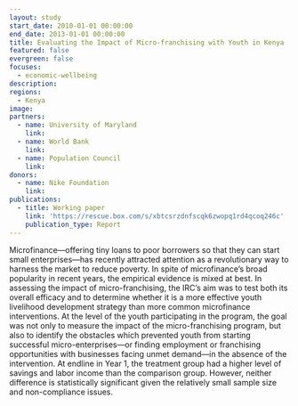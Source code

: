 ```yaml
---
layout: study
start_date: 2010-01-01 00:00:00
end_date: 2013-01-01 00:00:00
title: Evaluating the Impact of Micro-franchising with Youth in Kenya
featured: false
evergreen: false
focuses:
  - economic-wellbeing
description:
regions:
  - Kenya
image:
partners:
  - name: University of Maryland
    link:
  - name: World Bank
    link:
  - name: Population Council
    link:
donors:
  - name: Nike Foundation
    link:
publications:
  - title: Working paper
    link: 'https://rescue.box.com/s/xbtcsrzdnfscqk6zwopq1rd4qcoq246c'
    publication_type: Report
---
```


Microfinance—offering tiny loans to poor borrowers so that they can start small enterprises—has recently attracted attention as a revolutionary way to harness the market to reduce poverty. In spite of microfinance’s broad popularity in recent years, the empirical evidence is mixed at best. In assessing the impact of micro-franchising, the IRC’s aim was to test both its overall efficacy and to determine whether it is a more effective youth livelihood development strategy than more common microfinance interventions. At the level of the youth participating in the program, the goal was not only to measure the impact of the micro-franchising program, but also to identify the obstacles which prevented youth from starting successful micro-enterprises—or finding employment or franchising opportunities with businesses facing unmet demand—in the absence of the intervention. At endline in Year 1, the treatment group had a higher level of savings and labor income than the comparison group. However, neither difference is statistically significant given the relatively small sample size and non-compliance issues.